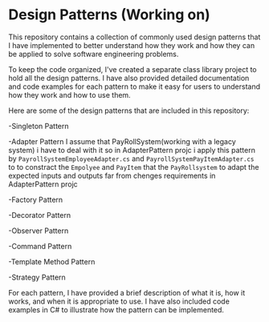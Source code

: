 # Design Patterns (Working on)
This repository contains a collection of commonly used design patterns that I have implemented to better understand how they work and how they can be applied to solve software engineering problems.

To keep the code organized, I've created a separate class library project to hold all the design patterns. I have also provided detailed documentation and code examples for each pattern to make it easy for users to understand how they work and how to use them.

Here are some of the design patterns that are included in this repository:

-Singleton Pattern

-Adapter Pattern 
I assume that PayRollSystem(working with a legacy system) i have to deal with it so in AdapterPattern projc i apply this pattern by `PayrollSystemEmployeeAdapter.cs` and `PayrollSystemPayItemAdapter.cs` to to constract the `Empolyee` and `PayItem` that the `PayRollsystem` to adapt the expected inputs and outputs
far from chenges requirements in AdapterPattern projc

-Factory Pattern

-Decorator Pattern

-Observer Pattern

-Command Pattern

-Template Method Pattern

-Strategy Pattern

For each pattern, I have provided a brief description of what it is, how it works, and when it is appropriate to use. I have also included code examples in C# to illustrate how the pattern can be implemented.
